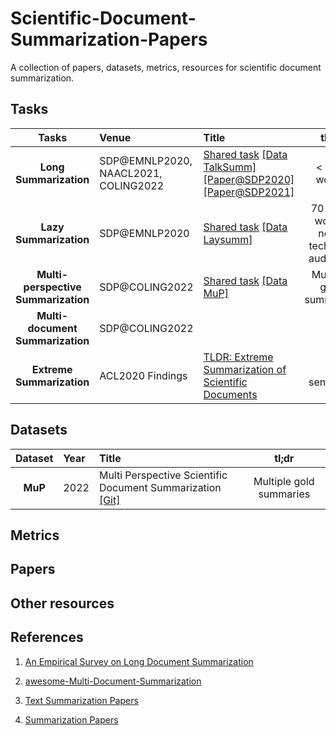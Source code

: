 # Scientific-Document-Summarization-Papers
A collection of papers, datasets, metrics, resources for scientific document summarization.

## Tasks

|  **Tasks**  | **Venue** | **Title**                                       |                          **tl;dr**                           |
| :--------: |:---- | :----------------------------------------------------------- | :----------------------------------------------------------: |
|  **Long Summarization**  | SDP@EMNLP2020, NAACL2021, COLING2022 | [Shared task](https://github.com/guyfe/LongSumm) [[Data TalkSumm]](https://github.com/levguy/talksumm) [[Paper@SDP2020]](https://aclanthology.org/2020.sdp-1.24/) [[Paper@SDP2021]](https://aclanthology.org/2021.sdp-1.22/) | < 600 words |
|  **Lazy Summarization**  | SDP@EMNLP2020 | [Shared task](https://ornlcda.github.io/SDProc/sharedtasks.html#laysumm) [[Data Laysumm]](https://github.com/WING-NUS/scisumm-corpus/blob/master/README_Laysumm.md#sample-dataset)  | 70-100 words, non-technical audience |
|  **Multi-perspective Summarization**  | SDP@COLING2022 | [Shared task](https://sdproc.org/2022/sharedtasks.html#mup) [[Data MuP]](https://github.com/allenai/mup)  | Multiple gold summaries |
|  **Multi-document Summarization**  | SDP@COLING2022 |  |  |
|  **Extreme Summarization**  | ACL2020 Findings | [TLDR: Extreme Summarization of Scientific Documents](https://arxiv.org/abs/2004.15011) | 1 sentence |

## Datasets

| **Dataset** | **Year** | **Title** |  **tl;dr** |
| :--------: |:---- | :----------------------------------------------------------- | :----------------------------------------------------------: |
| **MuP** | 2022 | Multi Perspective Scientific Document Summarization [[Git]](https://github.com/allenai/mup) | Multiple gold summaries |

## Metrics

## Papers

## Other resources

## References

1. [An Empirical Survey on Long Document Summarization](https://github.com/huankoh/long-doc-summarization)

2. [awesome-Multi-Document-Summarization](https://github.com/guan-yuan/awesome-Multi-Document-Summarization)

3. [Text Summarization Papers](https://github.com/neulab/Text-Summarization-Papers)

4. [Summarization Papers](https://github.com/xcfcode/Summarization-Papers)
